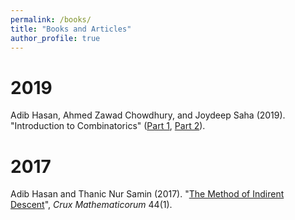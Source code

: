 ```yaml
---
permalink: /books/
title: "Books and Articles"
author_profile: true
---
```

# 2019
Adib Hasan, Ahmed Zawad Chowdhury, and Joydeep Saha (2019). "Introduction to Combinatorics" ([Part 1](https://www.rokomari.com/book/180324/combinatorics-hatekhori-1st-part), [Part 2](https://www.rokomari.com/book/180324/combinatorics-hatekhori-2nd-part)).

# 2017
Adib Hasan and Thanic Nur Samin (2017). "[The Method of Indirent Descent](https://cms.math.ca/wp-content/uploads/crux-pdfs/public_VolumeIndex_44.pdf)", *Crux Mathematicorum* 44(1).